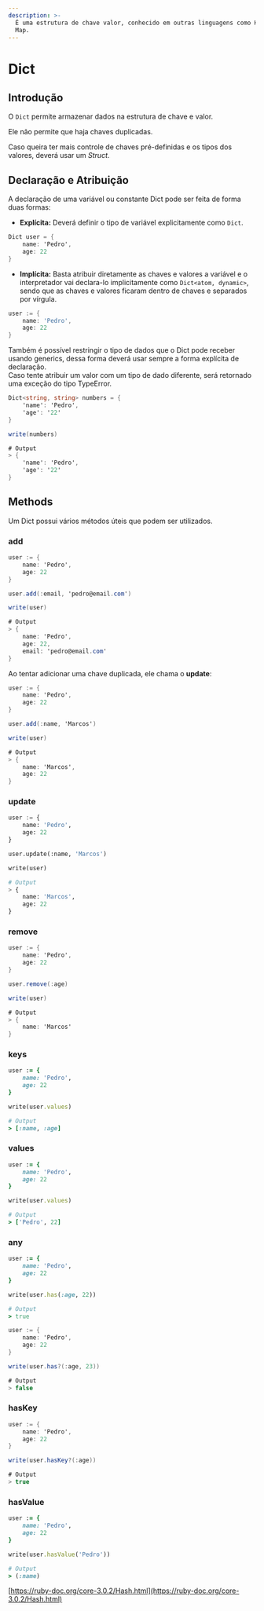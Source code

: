 ```yaml
---
description: >-
  É uma estrutura de chave valor, conhecido em outras linguagens como Hash ou
  Map.
---
```


# Dict

## Introdução

O `Dict` permite armazenar dados na estrutura de chave e valor.

Ele não permite que haja chaves duplicadas.

Caso queira ter mais controle de chaves pré-definidas e os tipos dos valores, deverá usar um _Struct_.

## Declaração e Atribuição

A declaração de uma variável ou constante Dict pode ser feita de forma duas formas:

* **Explícita:** Deverá definir o tipo de variável explicitamente como `Dict`.

```csharp
Dict user = {
    name: 'Pedro',
    age: 22
}
```

* **Implícita:** Basta atribuir diretamente as chaves e valores a variável e o interpretador vai declara-lo implicitamente como `Dict<atom, dynamic>`, sendo que as chaves e valores ficaram dentro de chaves e separados por vírgula.

```go
user := {
    name: 'Pedro',
    age: 22
}
```

Também é possível restringir o tipo de dados que o Dict pode receber usando generics, dessa forma deverá usar sempre a forma explícita de declaração.  
Caso tente atribuir um valor com um tipo de dado diferente, será retornado uma exceção do tipo TypeError.

```csharp
Dict<string, string> numbers = {
    'name': 'Pedro',
    'age': '22'
}

write(numbers)

# Output
> {
    'name': 'Pedro',
    'age': '22'
}
```

## Methods

Um Dict possui vários métodos úteis que podem ser utilizados.

### add

```csharp
user := {
    name: 'Pedro',
    age: 22
}

user.add(:email, 'pedro@email.com')

write(user)

# Output
> {
    name: 'Pedro',
    age: 22,
    email: 'pedro@email.com'
}
```

Ao tentar adicionar uma chave duplicada, ele chama o **update**:

```csharp
user := {
    name: 'Pedro',
    age: 22
}

user.add(:name, 'Marcos')

write(user)

# Output
> {
    name: 'Marcos',
    age: 22
}
```

### update

```python
user := {
    name: 'Pedro',
    age: 22
}

user.update(:name, 'Marcos')

write(user)

# Output
> {
    name: 'Marcos',
    age: 22
}
```

### remove

```csharp
user := {
    name: 'Pedro',
    age: 22
}

user.remove(:age)

write(user)

# Output
> {
    name: 'Marcos'
}
```

### keys

```ruby
user := {
    name: 'Pedro',
    age: 22
}

write(user.values)

# Output
> [:name, :age]
```

### values

```ruby
user := {
    name: 'Pedro',
    age: 22
}

write(user.values)

# Output
> ['Pedro', 22]
```

### any

```ruby
user := {
    name: 'Pedro',
    age: 22
}

write(user.has(:age, 22))

# Output
> true
```

```csharp
user := {
    name: 'Pedro',
    age: 22
}

write(user.has?(:age, 23))

# Output
> false
```

### hasKey

```csharp
user := {
    name: 'Pedro',
    age: 22
}

write(user.hasKey?(:age))

# Output
> true
```

### hasValue

```ruby
user := {
    name: 'Pedro',
    age: 22
}

write(user.hasValue('Pedro'))

# Output
> (:name)
```

[https://ruby-doc.org/core-3.0.2/Hash.html](https://ruby-doc.org/core-3.0.2/Hash.html)



